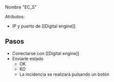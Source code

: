 Nombre "EC_S"

Atributos:
- IP y puerto de [[Digital engine]]

## Pasos
- Conectarse con [[Digital engine]]
- Enviarle estado
	- OK 
	- KO
	- La incidencia se realizará pulsando un botón 